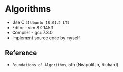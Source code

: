 # Algorithms
* Use C at `Ubuntu 18.04.2 LTS`
* Editor - vim 8.0.1453 
* Compiler - gcc 7.3.0
* Implement source code by myself

## Reference
* `Foundations of Algorithms`, 5th (Neapolitan, Richard)
